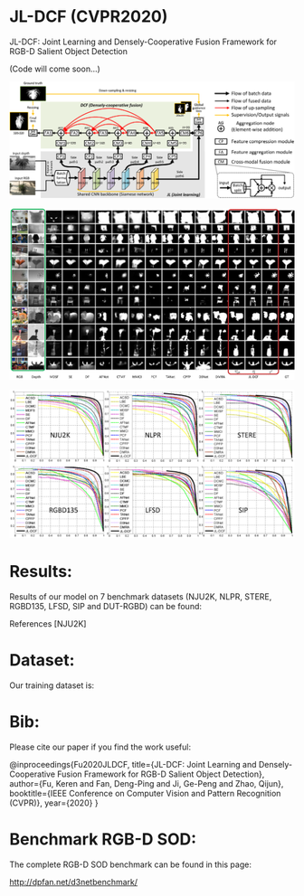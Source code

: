 # JL-DCF (CVPR2020)
JL-DCF: Joint Learning and Densely-Cooperative Fusion Framework for RGB-D Salient Object Detection 

(Code will come soon...)

![alt text](./JL-DCF_framework.png)

![alt text](./JL-DCF_visual_comparisons.png)

![alt text](./JL-DCF_results.png)

# Results:

Results of our model on 7 benchmark datasets (NJU2K, NLPR, STERE, RGBD135, LFSD, SIP and DUT-RGBD) can be found:

References
[NJU2K]


# Dataset:

Our training dataset is:

# Bib:

Please cite our paper if you find the work useful:

@inproceedings{Fu2020JLDCF,
  title={JL-DCF: Joint Learning and Densely-Cooperative Fusion Framework for RGB-D Salient Object Detection},
  author={Fu, Keren and Fan, Deng-Ping and Ji, Ge-Peng and Zhao, Qijun},
  booktitle={IEEE Conference on Computer Vision and Pattern Recognition (CVPR)},
  year={2020}
}

# Benchmark RGB-D SOD:

The complete RGB-D SOD benchmark can be found in this page:

http://dpfan.net/d3netbenchmark/
